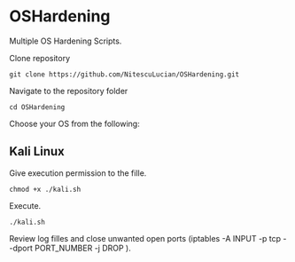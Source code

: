 # OSHardening
Multiple OS Hardening Scripts.

Clone repository
```
git clone https://github.com/NitescuLucian/OSHardening.git
```
Navigate to the repository folder
```
cd OSHardening
```
Choose your OS from the following:

## Kali Linux
Give execution permission to the fille.
```
chmod +x ./kali.sh
```
Execute.
```
./kali.sh
```
Review log filles and close unwanted open ports (iptables -A INPUT -p tcp --dport PORT_NUMBER -j DROP ).

